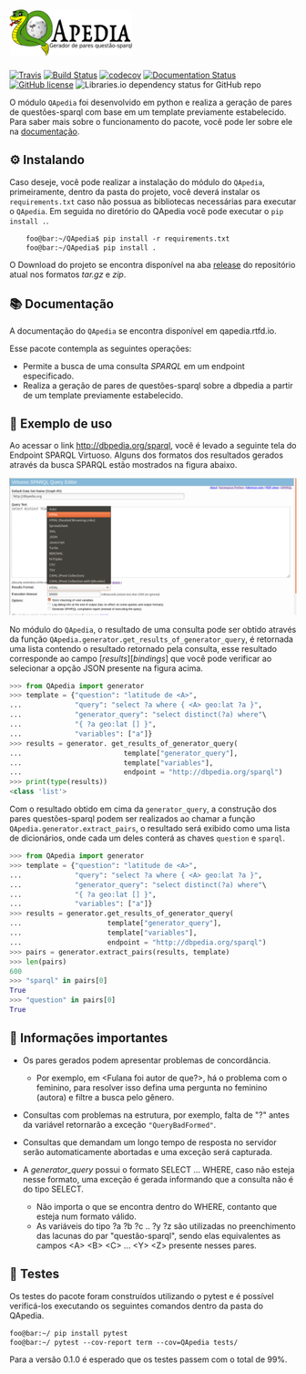 # <img alt="QApedia" src="docs/source/_static/logo.png" height="80">

[![Travis](https://img.shields.io/travis/QApedia/QApedia/master.svg?label=Travis%20CI)](
    https://travis-ci.org/QApedia/QApedia)
[![Build Status](https://dev.azure.com/qapedia/QApedia/_apis/build/status/QApedia.QApedia?branchName=master)](https://dev.azure.com/qapedia/QApedia/_build/latest?definitionId=2&branchName=master)
[![codecov]( https://codecov.io/gh/QApedia/QApedia/branch/master/graph/badge.svg)](https://codecov.io/gh/QApedia/QApedia)
[![Documentation Status](https://readthedocs.org/projects/qapedia/badge/?version=latest)](https://qapedia.readthedocs.io/pt/latest/?badge=latest)
[![GitHub license](https://img.shields.io/github/license/QApedia/QApedia.svg)](https://github.com/QApedia/QApedia/blob/master/LICENSE)
![Libraries.io dependency status for GitHub repo](https://img.shields.io/librariesio/github/QApedia/QApedia.svg)


O módulo ``QApedia`` foi desenvolvido em python e realiza a geração de pares de
questões-sparql com base em um template previamente estabelecido. Para saber
mais sobre o funcionamento do pacote, você pode ler sobre ele na [documentação](https://qapedia.readthedocs.io/pt/latest/).


## ⚙️ Instalando


Caso deseje, você pode realizar a instalação do módulo do ``QApedia``,
primeiramente, dentro da pasta do projeto, você deverá instalar os
``requirements.txt`` caso não possua as bibliotecas necessárias para executar o
``QApedia``. Em seguida no diretório do QApedia você pode executar o
``pip install .``. 

```console
    foo@bar:~/QApedia$ pip install -r requirements.txt
    foo@bar:~/QApedia$ pip install .
```

O Download do projeto se encontra disponível na aba [release](https://github.com/QApedia/QApedia/releases) do repositório atual nos formatos *tar.gz* e *zip*.

## 📚 Documentação

A documentação do ``QApedia`` se encontra disponível em qapedia.rtfd.io.

Esse pacote contempla as seguintes operações:

* Permite a busca de uma consulta *SPARQL* em um endpoint especificado.
* Realiza a geração de pares de questões-sparql sobre a dbpedia a partir de um template previamente estabelecido.

## 📝 Exemplo de uso


Ao acessar o link http://dbpedia.org/sparql, você é levado a seguinte tela do
Endpoint SPARQL Virtuoso. Alguns dos formatos dos resultados gerados através da
busca SPARQL estão mostrados na figura abaixo.

![Virtuoso SPARQL Endpoint](docs/source/_static/SPARQL_Query_Editor.png)


<!-- No ``QApedia``, o resultado de uma consulta pode ser obtido no formato json
nesse endpoint através da função
``QApedia.generator.get_results_of_generator_query``, no python ele é exibido
no formato dicionário, conforme mostrado no bloco de código a seguir. -->

No módulo do ``QApedia``, o resultado de uma consulta pode ser obtido através da função 
``QApedia.generator.get_results_of_generator_query``, é retornada uma lista contendo o resultado retornado pela consulta, esse resultado corresponde ao campo [*results*][*bindings*] que você pode verificar ao selecionar a opção JSON presente na figura acima.

```python
>>> from QApedia import generator
>>> template = {"question": "latitude de <A>",
...             "query": "select ?a where { <A> geo:lat ?a }",
...             "generator_query": "select distinct(?a) where"\
...             "{ ?a geo:lat [] }",
...             "variables": ["a"]}
>>> results = generator. get_results_of_generator_query(
...                         template["generator_query"],
...                         template["variables"],
...                         endpoint = "http://dbpedia.org/sparql")
>>> print(type(results))
<class 'list'>
```
Com o resultado obtido em cima da ``generator_query``, a construção dos pares
questões-sparql podem ser realizados ao chamar a função
``QApedia.generator.extract_pairs``, o resultado será exibido como uma lista de
dicionários, onde cada um deles conterá as chaves ``question`` e ``sparql``.

```python
>>> from QApedia import generator
>>> template = {"question": "latitude de <A>",
...             "query": "select ?a where { <A> geo:lat ?a }",
...             "generator_query": "select distinct(?a) where"\
...             "{ ?a geo:lat [] }",
...             "variables": ["a"]}
>>> results = generator.get_results_of_generator_query(
...                     template["generator_query"],
...                     template["variables"],
...                     endpoint = "http://dbpedia.org/sparql")
>>> pairs = generator.extract_pairs(results, template)
>>> len(pairs)
600
>>> "sparql" in pairs[0]
True
>>> "question" in pairs[0]
True
```
## 🚧 Informações importantes

* Os pares gerados podem apresentar problemas de concordância. 
    * Por exemplo, em <Fulana foi autor de que?>, há o problema com o feminino, para resolver isso defina uma pergunta no feminino (autora) e filtre a busca pelo gênero.

* Consultas com problemas na estrutura, por exemplo, falta de "?" antes da variável retornarão a exceção ``"QueryBadFormed"``.

* Consultas que demandam um longo tempo de resposta no servidor serão automaticamente abortadas e uma exceção será capturada.

* A *generator_query* possui o formato SELECT ... WHERE, caso não esteja nesse formato, uma exceção é gerada informando que a consulta não é do tipo SELECT.

    * Não importa o que se encontra dentro do WHERE, contanto que esteja num formato válido.
    * As variáveis do tipo ?a ?b ?c .. ?y ?z são utilizadas no preenchimento das lacunas do par "questão-sparql", sendo elas equivalentes as campos \<A\> \<B\> \<C\> ... \<Y\> \<Z\> presente nesses pares.

## 📏 Testes

Os testes do pacote foram construídos utilizando o pytest e é possível verificá-los executando os seguintes comandos dentro da pasta do QApedia. 

```console
foo@bar:~/ pip install pytest
foo@bar:~/ pytest --cov-report term --cov=QApedia tests/
```

Para a versão 0.1.0 é esperado que os testes passem com o total de 99%.